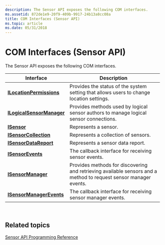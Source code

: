 ```yaml
---
description: The Sensor API exposes the following COM interfaces.
ms.assetid: 872de1e9-20f9-409b-9917-24b13a8cc08a
title: COM Interfaces (Sensor API)
ms.topic: article
ms.date: 05/31/2018
---
```


# COM Interfaces (Sensor API)

The Sensor API exposes the following COM interfaces.



| Interface                                              | Description                                                                                                      |
|--------------------------------------------------------|------------------------------------------------------------------------------------------------------------------|
| [**ILocationPermissions**](/windows/desktop/api/sensorsapi/nn-sensorsapi-ilocationpermissions)   | Provides the status of the system setting that allows users to change location settings.                         |
| [**ILogicalSensorManager**](/previous-versions/windows/desktop/legacy/dd318934(v=vs.85)) | Provides methods used by logical sensor authors to manage logical sensor connections.                            |
| [**ISensor**](/windows/desktop/api/sensorsapi/nn-sensorsapi-isensor)                             | Represents a sensor.                                                                                             |
| [**ISensorCollection**](/windows/desktop/api/sensorsapi/nn-sensorsapi-isensorcollection)         | Represents a collection of sensors.                                                                              |
| [**ISensorDataReport**](/windows/desktop/api/sensorsapi/nn-sensorsapi-isensordatareport)         | Represents a sensor data report.                                                                                 |
| [**ISensorEvents**](/windows/desktop/api/sensorsapi/nn-sensorsapi-isensorevents)                 | The callback interface for receiving sensor events.                                                              |
| [**ISensorManager**](/windows/desktop/api/sensorsapi/nn-sensorsapi-isensormanager)               | Provides methods for discovering and retrieving available sensors and a method to request sensor manager events. |
| [**ISensorManagerEvents**](/windows/desktop/api/sensorsapi/nn-sensorsapi-isensormanagerevents)   | The callback interface for receiving sensor manager events.                                                      |



 

## Related topics

<dl> <dt>

[Sensor API Programming Reference](sensor-api-programming-reference.md)
</dt> </dl>

 

 
